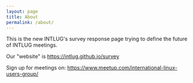 ```yaml
---
layout: page
title: About
permalink: /about/
---
```


This is the new INTLUG's survey response page trying to define the future of INTLUG meetings. 

Our "website" is https://intlug.github.io/survey

Sign up for meetings on: https://www.meetup.com/international-linux-users-group/
